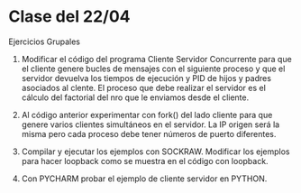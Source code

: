 # Clase del 22/04
Ejercicios Grupales

1) Modificar el código del programa Cliente Servidor Concurrente para que el cliente genere bucles de mensajes con el siguiente proceso y que el servidor devuelva los tiempos de ejecución y PID de hijos y padres asociados al clente.
El proceso que debe realizar el servidor es el cálculo del factorial del nro que le enviamos desde el cliente.

2) Al código anterior experimentar con fork() del lado cliente para que genere varios clientes simultáneos en el servidor. La IP origen será la misma pero cada proceso debe tener números de puerto diferentes.
   
3) Compilar y ejecutar los ejemplos con SOCKRAW. Modificar los ejemplos para hacer loopback como se muestra en el código con loopback.

4) Con PYCHARM probar el ejemplo de cliente servidor en PYTHON.
   
